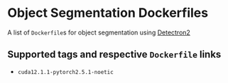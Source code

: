 # Object Segmentation Dockerfiles

A list of `Dockerfile`s for object segmentation using [Detectron2](https://github.com/facebookresearch/detectron2)

## Supported tags and respective `Dockerfile` links
* `cuda12.1.1-pytorch2.5.1-noetic`